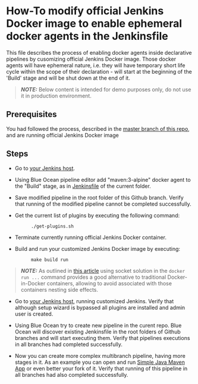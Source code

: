 # How-To modify official Jenkins Docker image to enable ephemeral docker agents in the Jenkinsfile

This file describes the process of enabling docker agents inside declarative pipelines by cusomizing official Jenkins Docker image. Those docker agents will have ephemeral nature, i.e. they will have temporary short life cycle within the scope of their declaration - will start at the beginning of the 'Build' stage and will be shut down at the end of it.

> **_NOTE:_** Below content is intended for demo purposes only, do not use it in production environment.

## Prerequisites

You had followed the process, described in the [master branch of this repo](https://github.com/vsilverman/cicd/tree/master/cdf-demo), and are running official Jenkins Docker image

## Steps

- Go to [your Jenkins host](http://localhost:8080).

- Using Blue Ocean pipeline editor add "maven:3-alpine" docker agent to the "Build" stage, as in [Jenkinsfile](https://github.com/vsilverman/cicd/blob/docker-agent/cdf-demo/Jenkinsfile) of the current folder.

- Save modified pipeline in the root folder of this Github branch.  Verify that running of the modified pipeline cannot be completed successfully.

- Get the current list of plugins by executing the following command:

            ./get-plugins.sh

- Terminate currently running official Jenkins Docker container.

- Build and run your customized Jenkins Docker image by executing:

            make build run

> **_NOTE:_** As outlined in [this article](http://jpetazzo.github.io/2015/09/03/do-not-use-docker-in-docker-for-ci/) using socket solution in the `docker run ...` command provides a good alternative to traditional Docker-in-Docker containers, allowing to avoid associated with those containers nesting side effects.

- Go to [your Jenkins host](http://localhost:8080), running customized Jenkins. Verify that although setup wizard is bypassed all plugins are installed and admin user is created.

- Using Blue Ocean try to create new pipeline in the curent repo.  Blue Ocean will discover existing Jenkinsfile in the root folders of Github branches and will start executing them. Verify that pipelines executions in all branches had completed successfully.

- Now you can create more complex multibranch pipeline, having more stages in it.  As an example you can open and run [Simple Java Maven App](https://github.com/vsilverman/simple-java-maven-app) or even better your fork of it. Verify that running of this pipeline in all branches had also completed successfully.
